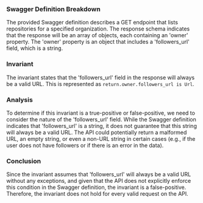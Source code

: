 ### Swagger Definition Breakdown
The provided Swagger definition describes a GET endpoint that lists repositories for a specified organization. The response schema indicates that the response will be an array of objects, each containing an 'owner' property. The 'owner' property is an object that includes a 'followers_url' field, which is a string.

### Invariant
The invariant states that the 'followers_url' field in the response will always be a valid URL. This is represented as `return.owner.followers_url is Url`.

### Analysis
To determine if this invariant is a true-positive or false-positive, we need to consider the nature of the 'followers_url' field. While the Swagger definition indicates that 'followers_url' is a string, it does not guarantee that this string will always be a valid URL. The API could potentially return a malformed URL, an empty string, or even a non-URL string in certain cases (e.g., if the user does not have followers or if there is an error in the data).

### Conclusion
Since the invariant assumes that 'followers_url' will always be a valid URL without any exceptions, and given that the API does not explicitly enforce this condition in the Swagger definition, the invariant is a false-positive. Therefore, the invariant does not hold for every valid request on the API.

